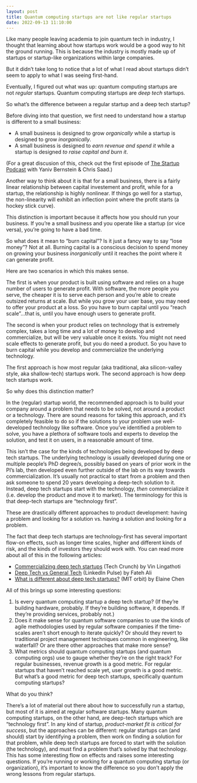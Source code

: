 ```yaml
---
layout: post
title: Quantum computing startups are not like regular startups
date: 2022-09-13 11:10:00
---
```

Like many people leaving academia to join quantum tech in industry, I thought that learning about how startups work would be a good way to hit the ground running. This is because the industry is mostly made up of startups or startup-like organizations within large companies.

But it didn’t take long to notice that a lot of what I read about startups didn’t seem to apply to what I was seeing first-hand.

Eventually, I figured out what was up: quantum computing startups are not _regular_ startups. Quantum computing startups are _deep tech_ startups.

So what’s the difference between a regular startup and a deep tech startup?

Before diving into that question, we first need to understand how a startup is different to a small business:

-   A small business is designed to grow _organically_ while a startup is designed to grow _inorganically_.
-   A small business is designed to _earn revenue and spend it_ while a startup is designed _to raise capital and burn it_.

(For a great discusion of this, check out the first episode of [The Startup Podcast](https://open.spotify.com/episode/0sv9tVedhzZ2nmZodoTu1A) with Yaniv Bernstein & Chris Saad.)

Another way to think about it is that for a small business, there is a fairly linear relationship between capital investement and profit, while for a startup, the relationship is highly nonlinear. If things go well for a startup, the non-linearity will exhibit an inflection point where the profit starts (a hockey stick curve).

This distinction is important because it affects how you should run your business. If you’re a small business and you operate like a startup (or vice versa), you’re going to have a bad time.

So what does it mean to “burn capital”? Is it just a fancy way to say “lose money”? Not at all. Burning capital is a conscious decision to spend money on growing your business _inorganically_ until it reaches the point where it can generate profit.

Here are two scenarios in which this makes sense.

The first is when your product is built using software and relies on a huge number of users to generate profit. With software, the more people you serve, the cheaper it is to serve each person and you’re able to create outsized returns at scale. But while you grow your user base, you may need to offer your product at a loss. So you have to burn capital until you “reach scale”…that is, until you have enough users to generate profit.

The second is when your product relies on technology that is extremely complex, takes a long time and a lot of money to develop and commercialize, but will be very valuable once it exists. You might not need scale effects to generate profit, but you do need a product. So you have to burn capital while you develop and commercialize the underlying technology.

The first approach is how most regular (aka traditional, aka silicon-valley style, aka shallow-tech) startups work. The second approach is how deep tech startups work.

So why does this distinction matter?

In the (regular) startup world, the recommended approach is to build your company around a problem that needs to be solved, not around a product or a technology. There are sound reasons for taking this approach, and it’s completely feasible to do so if the solutions to your problem use well-developed technology like software. Once you’ve identified a problem to solve, you have a plethora of software tools and experts to develop the solution, and test it on users, in a reasonable amount of time.

This isn’t the case for the kinds of technologies being developed by deep tech startups. The underlying technology is usually developed during one or multiple people’s PhD degree/s, possibly based on years of prior work in the PI’s lab, then developed even further outside of the lab on its way towards commercialization. It’s usually not practical to start from a problem and then ask someone to spend 20 years developing a deep-tech solution to it. Instead, deep tech startups start with the technology, _then_ commercialize it (i.e. develop the product and move it to market). The terminology for this is that deep-tech startups are “technology first”.

These are drastically different approaches to product development: having a problem and looking for a solution vs. having a solution and looking for a problem.

The fact that deep tech startups are technology-first has several important flow-on effects, such as longer time scales, higher and different kinds of risk, and the kinds of investors they should work with. You can read more about all of this in the following articles:

-   [Commercializing deep tech startups](https://techcrunch.com/2021/02/10/commercializing-deep-tech-startups-a-practical-guide-for-founders-and-investors/) (Tech Crunch) by Vin Lingathoti
-   [Deep Tech vs General Tech](https://www.linkedin.com/pulse/deep-tech-vs-general-fateh-ali-/) (LinkedIn Pulse) by Fateh Ali
-   [What is different about deep tech startups?](https://orbit-kb.mit.edu/hc/en-us/articles/115000815511-What-is-different-about-deep-tech-startups-) (MIT orbit) by Elaine Chen

All of this brings up some interesting questions:

1.  Is every quantum computing startup a deep tech startup? (If they’re building hardware, probably. If they’re building software, it depends. If they’re providing services, probably not.)
2.  Does it make sense for quantum software companies to use the kinds of agile methodologies used by regular software companies if the time-scales aren’t short enough to iterate quickly? Or should they revert to traditional project management techniques common in engineering, like waterfall? Or are there other approaches that make more sense?
3.  What metrics should quantum computing startups (and quantum computing orgs) use to gauge whether they’re on the right track? For regular businesses, revenue growth is a good metric. For regular startups that haven’t reached scale yet, user growth is a good metric. But what’s a good metric for deep tech startups, specifically quantum computing startups?

What do you think?

There’s a lot of material out there about how to successfully run a startup, but most of it is aimed at regular software startups. Many quantum computing startups, on the other hand, are deep-tech startups which are “technology first”. In any kind of startup, _product-market fit is critical for success_, but the approaches can be different: regular startups can (and should) start by identifying a problem, then work on finding a solution for that problem, while deep tech startups are forced to start with the solution (the technology), and must find a problem that’s solved by that technology. This has some interesting flow on effects and raises some interesting questions. If you’re running or working for a quantum computing startup (or organization), it’s important to know the difference so you don’t apply the wrong lessons from regular startups.
